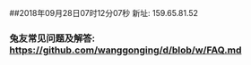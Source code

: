 ##2018年09月28日07时12分07秒 新址: 159.65.81.52
### 兔友常见问题及解答: https://github.com/wanggonging/d/blob/w/FAQ.md
